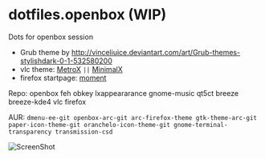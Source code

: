 # dotfiles.openbox (WIP)
Dots for openbox session

*   Grub theme by http://vinceliuice.deviantart.com/art/Grub-themes-stylishdark-0-1-532580200
*   vlc theme: [MetroX](http://maverick07x.deviantart.com/art/VLC-MetroX-345256054) `||` [MinimalX](http://maverick07x.deviantart.com/art/VLC-MinimalX-385698882)
*   firefox startpage: [moment](https://addons.mozilla.org/en-US/firefox/addon/moment/?src=search)

Repo: openbox feh obkey lxappeararance gnome-music qt5ct breeze breeze-kde4 vlc firefox

AUR: `dmenu-ee-git openbox-arc-git arc-firefox-theme gtk-theme-arc-git paper-icon-theme-git oranchelo-icon-theme-git gnome-terminal-transparency transmission-csd`

![ScreenShot](https://raw.github.com/Waaflee/dotfiles.openbox/master/Captura%20de%20pantalla%20de%202017-01-23%2018-28-06.png)

